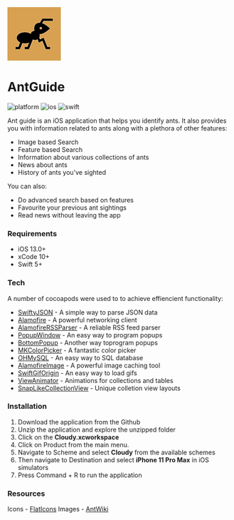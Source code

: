 ![Image](https://github.com/GaneshSarmaK/AntGuide/blob/main/logo.png)
# AntGuide

![platform](https://img.shields.io/badge/platform-ios-blue.svg) ![ios](https://img.shields.io/badge/ios-13.0%2B-blue.svg) ![swift](https://img.shields.io/badge/swift-5-orange.svg)

Ant guide is an iOS application that helps you identify ants. It also provides you with information related to ants along with a plethora of other features:

 - Image based Search
 - Feature based Search
 - Information about various collections of ants
 - News about ants
 - History of ants you've sighted



You can also:
  - Do advanced search based on features
  - Favourite your previous ant sightings
  - Read news without leaving the app

### Requirements

* iOS 13.0+ 
* xCode 10+ 
* Swift 5+

### Tech

A number of cocoapods were used to to achieve effiencient functionality:

* [SwiftyJSON](https://github.com/SwiftyJSON/SwiftyJSON) - A simple way to parse JSON data
* [Alamofire](https://github.com/Alamofire/Alamofire) - A powerful networking client 
* [AlamofireRSSParser](https://github.com/AdeptusAstartes/AlamofireRSSParser) - A reliable RSS feed parser 
* [PopupWindow](https://github.com/shin8484/PopupWindow) - An easy way to program popups
* [BottomPopup](https://github.com/ergunemr/BottomPopup) - Another way toprogram popups
* [MKColorPicker](https://github.com/malkouz/MKColorPicker) - A fantastic color picker  
* [OHMySQL](https://github.com/oleghnidets/OHMySQL) - An easy way to SQL database
* [AlamofireImage](https://github.com/Alamofire/AlamofireImage) - A powerful image caching tool 
* [SwiftGifOrigin](https://github.com/swiftgif/SwiftGif) - An easy way to load gifs
* [ViewAnimator](https://github.com/marcosgriselli/ViewAnimator) - Animations for collections and tables
* [SnapLikeCollectionView](https://github.com/kboy-silvergym/SnapLikeCollectionView) - Unique colletion view layouts



### Installation

1. Download the application from the Github
2. Unzip the application and explore the unzipped folder
3. Click on the **Cloudy.xcworkspace** 
4. Click on Product from the main menu. 
5. Navigate to Scheme and select **Cloudy** from the available schemes
6. Then navigate to Destination and select **iPhone 11 Pro Max** in iOS simulators
7. Press Command + R to run the application

### Resources
Icons - [FlatIcons](https://www.flaticon.com/authors/freepik)
Images - [AntWiki](https://www.antwiki.org/wiki/Australasian_Region_Species_List)

